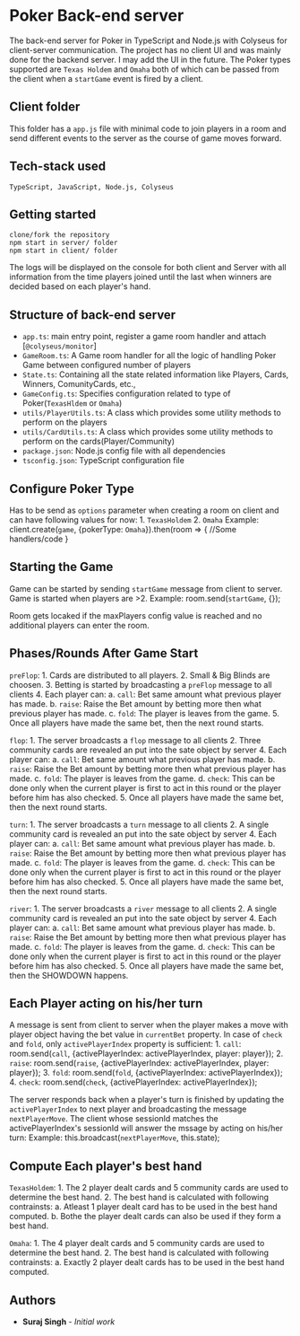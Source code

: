 # Poker Back-end server

The back-end server for Poker in TypeScript and Node.js with Colyseus for client-server communication. The project has no client UI and was mainly done for the backend server. I may add the UI in the future.
The Poker types supported are `Texas Holdem` and `Omaha` both of which can be passed from the client when a `startGame` event is fired by a client.

## Client folder

This folder has a `app.js` file with minimal code to join players in a room and send different events to the server as the course of game moves forward.

## Tech-stack used

```
TypeScript, JavaScript, Node.js, Colyseus
```

## Getting started

```
clone/fork the repository
npm start in server/ folder
npm start in client/ folder
```

The logs will be displayed on the console for both client and Server with all information from the time players joined until the last when winners are decided based on each player's hand.

## Structure of back-end server

- `app.ts`: main entry point, register a game room handler and attach [`@colyseus/monitor`]
- `GameRoom.ts`: A Game room handler for all the logic of handling Poker Game between configured number of players
- `State.ts`: Containing all the state related information like Players, Cards, Winners, ComunityCards, etc.,
- `GameConfig.ts`: Specifies configuration related to type of Poker(`TexasHldem` or `Omaha`)
- `utils/PlayerUtils.ts`: A class which provides some utility methods to perform on the players
- `utils/CardUtils.ts`: A class which provides some utility methods to perform on the cards(Player/Community)
- `package.json`: Node.js config file with all dependencies
- `tsconfig.json`: TypeScript configuration file

## Configure Poker Type
Has to be send as `options` parameter when creating a room on client and can have following values for now:
    1. `TexasHoldem`
    2. `Omaha`
Example:
    client.create(`game`, {pokerType: `Omaha`}).then(room => {
        //Some handlers/code
    }

## Starting the Game
Game can be started by sending `startGame` message from client to server. Game is started when players are >2.
Example:
    room.send(`startGame`, {});

Room gets locaked if the maxPlayers config value is reached and no additional players can enter the room.

## Phases/Rounds After Game Start
`preFlop`:
    1. Cards are distributed to all players.
    2. Small & Big Blinds are choosen.
    3. Betting is started by broadcasting a `preFlop` message to all clients
    4. Each player can:
        a. `call`: Bet same amount what previous player has made.
        b. `raise`: Raise the Bet amount by betting more then what previous player has made.
        c. `fold`: The player is leaves from the game.
    5. Once all players have made the same bet, then the next round starts.

`flop`:
    1. The server broadcasts a `flop` message to all clients
    2. Three community cards are revealed an put into the sate object by server
    4. Each player can:
        a. `call`: Bet same amount what previous player has made.
        b. `raise`: Raise the Bet amount by betting more then what previous player has made.
        c. `fold`: The player is leaves from the game.
        d. `check`: This can be done only when the current player is first to act in this round or the player before him has also checked.
    5. Once all players have made the same bet, then the next round starts.

`turn`:
    1. The server broadcasts a `turn` message to all clients
    2. A single community card is revealed an put into the sate object by server
    4. Each player can:
        a. `call`: Bet same amount what previous player has made.
        b. `raise`: Raise the Bet amount by betting more then what previous player has made.
        c. `fold`: The player is leaves from the game.
        d. `check`: This can be done only when the current player is first to act in this round or the player before him has also checked.
    5. Once all players have made the same bet, then the next round starts.

`river`:
    1. The server broadcasts a `river` message to all clients
    2. A single community card is revealed an put into the sate object by server
    4. Each player can:
        a. `call`: Bet same amount what previous player has made.
        b. `raise`: Raise the Bet amount by betting more then what previous player has made.
        c. `fold`: The player is leaves from the game.
        d. `check`: This can be done only when the current player is first to act in this round or the player before him has also checked.
    5. Once all players have made the same bet, then the SHOWDOWN happens.

## Each Player acting on his/her turn
A message is sent from client to server when the player makes a move with player object having the bet value in `currentBet` property.
In case of `check` and `fold`, only `activePlayerIndex` property is sufficient:
    1. `call`: room.send(`call`, {activePlayerIndex: activePlayerIndex, player: player});
    2. `raise`: room.send(`raise`, {activePlayerIndex: activePlayerIndex, player: player});
    3. `fold`: room.send(`fold`, {activePlayerIndex: activePlayerIndex});
    4. `check`: room.send(`check`, {activePlayerIndex: activePlayerIndex});

The server responds back when a player's turn is finished by updating the `activePlayerIndex` to next player and broadcasting the message `nextPlayerMove`.
The client whose sessionId matches the activePlayerIndex's sessionId will answer the mssage by acting on his/her turn:
Example: this.broadcast(`nextPlayerMove`, this.state);

## Compute Each player's best hand
`TexasHoldem`:
    1. The 2 player dealt cards and 5 community cards are used to determine the best hand.
    2. The best hand is calculated with following contrainsts:
        a. Atleast 1 player dealt card has to be used in the best hand computed.
        b. Bothe the player dealt cards can also be used if they form a best hand.

`Omaha`:
    1. The 4 player dealt cards and 5 community cards are used to determine the best hand.
    2. The best hand is calculated with following contrainsts:
        a. Exactly 2 player dealt cards has to be used in the best hand computed.
        
## Authors

* **Suraj Singh** - *Initial work*
